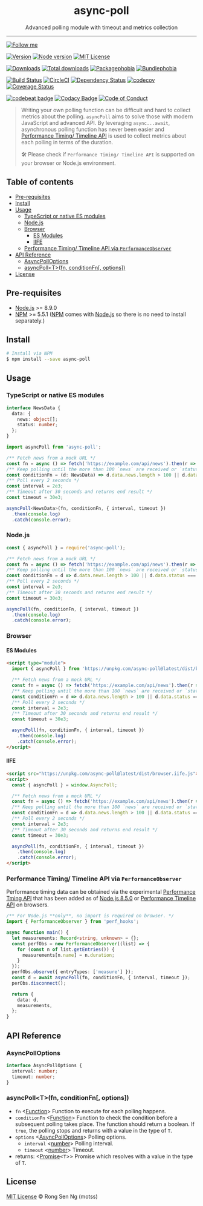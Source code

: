 <div align="center" style="text-align: center;">
  <h1 style="border-bottom: none;">async-poll</h1>

  <p>Advanced polling module with timeout and metrics collection</p>
</div>

<hr />

[![Follow me][follow-me-badge]][follow-me-url]

[![Version][version-badge]][version-url]
[![Node version][node-version-badge]][node-version-url]
[![MIT License][mit-license-badge]][mit-license-url]

[![Downloads][downloads-badge]][downloads-url]
[![Total downloads][total-downloads-badge]][downloads-url]
[![Packagephobia][packagephobia-badge]][packagephobia-url]
[![Bundlephobia][bundlephobia-badge]][bundlephobia-url]

[![Build Status][travis-badge]][travis-url]
[![CircleCI][circleci-badge]][circleci-url]
[![Dependency Status][daviddm-badge]][daviddm-url]
[![codecov][codecov-badge]][codecov-url]
[![Coverage Status][coveralls-badge]][coveralls-url]

[![codebeat badge][codebeat-badge]][codebeat-url]
[![Codacy Badge][codacy-badge]][codacy-url]
[![Code of Conduct][coc-badge]][coc-url]

> Writing your own polling function can be difficult and hard to collect metrics about the polling. `asyncPoll` aims to solve those with modern JavaScript and advanced API. By leveraging `async...await`, asynchronous polling function has never been easier and [Performance Timing/ Timeline API][performance-timeline-api-url] is used to collect metrics about each polling in terms of the duration.
>
> 🛠 Please check if `Performance Timing/ Timeline API` is supported on your browser or Node.js environment.

## Table of contents <!-- omit in toc -->

- [Pre-requisites](#pre-requisites)
- [Install](#install)
- [Usage](#usage)
  - [TypeScript or native ES modules](#typescript-or-native-es-modules)
  - [Node.js](#nodejs)
  - [Browser](#browser)
    - [ES Modules](#es-modules)
    - [IIFE](#iife)
  - [Performance Timing/ Timeline API via `PerformanceObserver`](#performance-timing-timeline-api-via-performanceobserver)
- [API Reference](#api-reference)
  - [AsyncPollOptions](#asyncpolloptions)
  - [asyncPoll\<T\>(fn, conditionFn[, options])](#asyncpolltfn-conditionfn-options)
- [License](#license)

## Pre-requisites

- [Node.js][nodejs-url] >= 8.9.0
- [NPM][npm-url] >= 5.5.1 ([NPM][npm-url] comes with [Node.js][nodejs-url] so there is no need to install separately.)

## Install

```sh
# Install via NPM
$ npm install --save async-poll
```

## Usage

### TypeScript or native ES modules

```ts
interface NewsData {
  data: {
    news: object[];
    status: number;
  };
}

import asyncPoll from 'async-poll';

/** Fetch news from a mock URL */
const fn = async () => fetch('https://example.com/api/news').then(r => r.json());
/** Keep polling until the more than 100 `news` are received or `status` returns `complete` */
const conditionFn = (d: NewsData) => d.data.news.length > 100 || d.data.status === 'complete';
/** Poll every 2 seconds */
const interval = 2e3;
/** Timeout after 30 seconds and returns end result */
const timeout = 30e3;

asyncPoll<NewsData>(fn, conditionFn, { interval, timeout })
  .then(console.log)
  .catch(console.error);
```

### Node.js

```js
const { asyncPoll } = require('async-poll');

/** Fetch news from a mock URL */
const fn = async () => fetch('https://example.com/api/news').then(r => r.json());
/** Keep polling until the more than 100 `news` are received or `status` returns `complete` */
const conditionFn = d => d.data.news.length > 100 || d.data.status === 'complete';
/** Poll every 2 seconds */
const interval = 2e3;
/** Timeout after 30 seconds and returns end result */
const timeout = 30e3;

asyncPoll(fn, conditionFn, { interval, timeout })
  .then(console.log)
  .catch(console.error);
```

### Browser

#### ES Modules

```html
<script type="module">
  import { asyncPoll } from 'https://unpkg.com/async-poll@latest/dist/browser.js';

  /** Fetch news from a mock URL */
  const fn = async () => fetch('https://example.com/api/news').then(r => r.json());
  /** Keep polling until the more than 100 `news` are received or `status` returns `complete` */
  const conditionFn = d => d.data.news.length > 100 || d.data.status === 'complete';
  /** Poll every 2 seconds */
  const interval = 2e3;
  /** Timeout after 30 seconds and returns end result */
  const timeout = 30e3;

  asyncPoll(fn, conditionFn, { interval, timeout })
    .then(console.log)
    .catch(console.error);
</script>
```

#### IIFE

```html
<script src="https://unpkg.com/async-poll@latest/dist/browser.iife.js"></script>
<script>
  const { asyncPoll } = window.AsyncPoll;

  /** Fetch news from a mock URL */
  const fn = async () => fetch('https://example.com/api/news').then(r => r.json());
  /** Keep polling until the more than 100 `news` are received or `status` returns `complete` */
  const conditionFn = d => d.data.news.length > 100 || d.data.status === 'complete';
  /** Poll every 2 seconds */
  const interval = 2e3;
  /** Timeout after 30 seconds and returns end result */
  const timeout = 30e3;

  asyncPoll(fn, conditionFn, { interval, timeout })
    .then(console.log)
    .catch(console.error);
</script>
```

### Performance Timing/ Timeline API via `PerformanceObserver`

Performance timing data can be obtained via the experimental [Performance Tming API][performance-timing-api-url] that has been added as of [Node.js 8.5.0][nodejs-url] or [Performance Timeline API][performance-timeline-api-url] on browsers.

```ts
/** For Node.js **only**, no import is required on browser. */
import { PerformanceObserver } from 'perf_hooks';

async function main() {
  let measurements: Record<string, unknown> = {};
  const perfObs = new PerformanceObserver((list) => {
    for (const n of list.getEntries()) {
      measurements[n.name] = n.duration;
    }
  });
  perfObs.observe({ entryTypes: ['measure'] });
  const d = await asyncPoll(fn, conditionFn, { interval, timeout });
  perObs.disconnect();

  return {
    data: d,
    measurements,
  };
}
```

## API Reference

### AsyncPollOptions

```ts
interface AsyncPollOptions {
  interval: number;
  timeout: number;
}
```

### asyncPoll\<T\>(fn, conditionFn[, options])

- `fn` <[Function][function-mdn-url]> Function to execute for each polling happens.
- `conditionFn` <[Function][function-mdn-url]> Function to check the condition before a subsequent polling takes place. The function should return a boolean. If `true`, the polling stops and returns with a value in the type of `T`.
- `options` <[AsyncPollOptions][asyncpolloptions-url]> Polling options.
  - `interval` <[number][number-mdn-url]> Polling interval.
  - `timeout` <[number][number-mdn-url]> Timeout.
- returns: <[Promise][promise-mdn-url]<`T`>> Promise which resolves with a value in the type of `T`.

## License

[MIT License](https://motss.mit-license.org/) © Rong Sen Ng (motss)

<!-- References -->
[typescript-url]: https://github.com/Microsoft/TypeScript
[nodejs-url]: https://nodejs.org
[npm-url]: https://www.npmjs.com
[node-releases-url]: https://nodejs.org/en/download/releases
[performance-timing-api-url]: https://nodejs.org/api/perf_hooks.html
[performance-timeline-api-url]: https://developer.mozilla.org/en-US/docs/Web/API/Performance
[asyncpolloptions-url]: #asyncpolloptions

<!-- MDN -->
[array-mdn-url]: https://developer.mozilla.org/en-US/docs/Web/JavaScript/Reference/Global_Objects/Array
[boolean-mdn-url]: https://developer.mozilla.org/en-US/docs/Web/JavaScript/Reference/Global_Objects/Boolean
[function-mdn-url]: https://developer.mozilla.org/en-US/docs/Web/JavaScript/Reference/Global_Objects/Function
[map-mdn-url]: https://developer.mozilla.org/en-US/docs/Web/JavaScript/Reference/Global_Objects/Map
[number-mdn-url]: https://developer.mozilla.org/en-US/docs/Web/JavaScript/Reference/Global_Objects/Number
[object-mdn-url]: https://developer.mozilla.org/en-US/docs/Web/JavaScript/Reference/Global_Objects/Object
[promise-mdn-url]: https://developer.mozilla.org/en-US/docs/Web/JavaScript/Reference/Global_Objects/Promise
[regexp-mdn-url]: https://developer.mozilla.org/en-US/docs/Web/JavaScript/Reference/Global_Objects/RegExp
[set-mdn-url]: https://developer.mozilla.org/en-US/docs/Web/JavaScript/Reference/Global_Objects/Set
[string-mdn-url]: https://developer.mozilla.org/en-US/docs/Web/JavaScript/Reference/Global_Objects/String

<!-- Badges -->
[follow-me-badge]: https://flat.badgen.net/twitter/follow/igarshmyb

[version-badge]: https://flat.badgen.net/npm/v/async-poll?icon=npm
[node-version-badge]: https://flat.badgen.net/npm/node/async-poll
[mit-license-badge]: https://flat.badgen.net/npm/license/async-poll

[downloads-badge]: https://flat.badgen.net/npm/dm/async-poll
[total-downloads-badge]: https://flat.badgen.net/npm/dt/async-poll?label=total%20downloads
[packagephobia-badge]: https://flat.badgen.net/packagephobia/install/async-poll
[bundlephobia-badge]: https://flat.badgen.net/bundlephobia/minzip/async-poll

[travis-badge]: https://flat.badgen.net/travis/motss/async-poll?icon=travis
[circleci-badge]: https://flat.badgen.net/circleci/github/motss/async-poll?icon=circleci
[daviddm-badge]: https://flat.badgen.net/david/dep/motss/async-poll
[codecov-badge]: https://flat.badgen.net/codecov/c/github/motss/async-poll?label=codecov&icon=codecov
[coveralls-badge]: https://flat.badgen.net/coveralls/c/github/motss/async-poll?label=coveralls

[codebeat-badge]: https://codebeat.co/badges/56458b75-7d18-4a52-b3eb-b29f5367e244
[codacy-badge]: https://api.codacy.com/project/badge/Grade/fdcab22d5b26401486e89d0ed1124171
[coc-badge]: https://flat.badgen.net/badge/code%20of/conduct/pink

<!-- Links -->
[follow-me-url]: https://twitter.com/igarshmyb?utm_source=github.com&amp;utm_medium=referral&amp;utm_content=motss/async-poll

[version-url]: https://www.npmjs.com/package/async-poll
[node-version-url]: https://nodejs.org/en/download
[mit-license-url]: https://github.com/motss/async-poll/blob/master/LICENSE

[downloads-url]: http://www.npmtrends.com/async-poll
[packagephobia-url]: https://packagephobia.now.sh/result?p=async-poll
[bundlephobia-url]: https://bundlephobia.com/result?p=async-poll

[travis-url]: https://travis-ci.org/motss/async-poll
[circleci-url]: https://circleci.com/gh/motss/async-poll/tree/master
[daviddm-url]: https://david-dm.org/motss/async-poll
[codecov-url]: https://codecov.io/gh/motss/async-poll
[coveralls-url]: https://coveralls.io/github/motss/async-poll?branch=master

[codebeat-url]: https://codebeat.co/projects/github-com-motss-async-poll-master
[codacy-url]: https://www.codacy.com/app/motss/async-poll?utm_source=github.com&amp;utm_medium=referral&amp;utm_content=motss/async-poll&amp;utm_campaign=Badge_Grade
[coc-url]: https://github.com/motss/async-poll/blob/master/CODE_OF_CONDUCT.md
